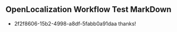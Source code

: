 ## OpenLocalization Workflow Test MarkDown
* 2f2f8606-15b2-4998-a8df-5fabb0a91daa 
thanks!<!--HONumber=Mar16_HO2-->

